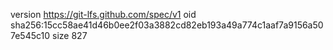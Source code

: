 version https://git-lfs.github.com/spec/v1
oid sha256:15cc58ae41d46b0ee2f03a3882cd82eb193a49a774c1aaf7a9156a507e545c10
size 827
